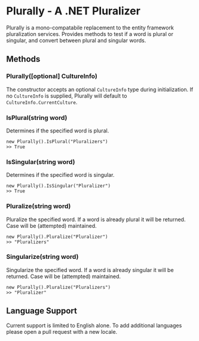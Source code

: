 # Plurally - A .NET Pluralizer

Plurally is a mono-compatabile replacement to the entity
framework pluralization services. Provides methods to test if
a word is plural or singular, and convert between plural and
singular words.

## Methods

### Plurally([optional] CultureInfo)
The constructor accepts an optional `CultureInfo` type during initialization. If
no `CultureInfo` is supplied, Plurally will default to `CultureInfo.CurrentCulture`.

### IsPlural(string word)
Determines if the specified word is plural.
```
new Plurally().IsPlural("Pluralizers")
>> True
```

### IsSingular(string word)
Determines if the specified word is singular.
```
new Plurally().IsSingular("Pluralizer")
>> True
```

### Pluralize(string word)
Pluralize the specified word. If a word is already plural it will be returned.
Case will be (attempted) maintained.
```
new Plurally().Pluralize("Pluralizer")
>> "Pluralizers"
```

### Singularize(string word)
Singularize the specified word. If a word is already singular it will be returned.
Case will be (attempted) maintained.
```
new Plurally().Pluralize("Pluralizers")
>> "Pluralizer"
```

## Language Support

Current support is limited to English alone. To add additional languages please
open a pull request with a new locale.
